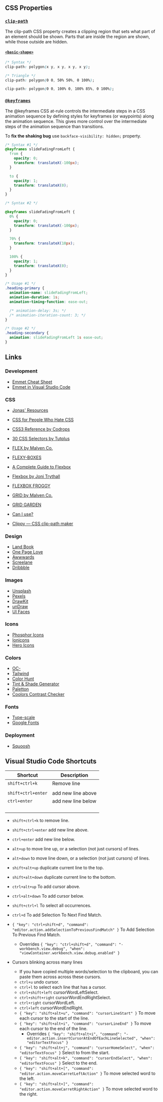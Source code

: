 ## CSS Properties

### [`clip-path`](https://developer.mozilla.org/en-US/docs/Web/CSS/clip-path)

The clip-path CSS property creates a clipping region that sets what part of an element should be shown. Parts that are inside the region are shown, while those outside are hidden.

#### [`<basic-shape>`](https://developer.mozilla.org/en-US/docs/Web/CSS/basic-shape)

```css
/* Syntax */
clip-path: polygon(x y, x y, x y, x y);

/* Triangle */
clip-path: polygon(0 0, 50% 50%, 0 100%);

clip-path: polygon(0 0, 100% 0, 100% 85%, 0 100%);
```

### [`@keyframes`](https://developer.mozilla.org/en-US/docs/Web/CSS/@keyframes)

The @keyframes CSS at-rule controls the intermediate steps in a CSS animation sequence by defining styles for keyframes (or waypoints) along the animation sequence. This gives more control over the intermediate steps of the animation sequence than transitions.

To **fix the shaking bug** use `backface-visibility: hidden;` property.

```css
/* Syntax #1 */
@keyframes slideFadingFromLeft {
  from {
    opacity: 0;
    transform: translateX(-100px);
  }

  to {
    opacity: 1;
    transform: translateX(0);
  }
}

/* Syntax #2 */

@keyframes slideFadingFromLeft {
  0% {
    opacity: 0;
    transform: translateX(-100px);
  }

  70% {
    transform: translateX(10px);
  }

  100% {
    opacity: 1;
    transform: translateX(0);
  }
}

/* Usage #1 */
.heading-primary {
  animation-name: slideFadingFromLeft;
  animation-duration: 1s;
  animation-timing-function: ease-out;

  /* animation-delay: 3s; */
  /* animation-iteration-count: 3; */
}

/* Usage #2 */
.heading-secondary {
  animation: slideFadingFromLeft 1s ease-out;
}
```

## Links

### Development

- [Emmet Cheat Sheet](https://docs.emmet.io/cheat-sheet/)
- [Emmet in Visual Studio Code](https://code.visualstudio.com/docs/editor/emmet)

### CSS

- [Jonas' Resources](https://codingheroes.io/resources/)
- [CSS for People Who Hate CSS](https://paulcpederson.com/articles/css-for-people-who-hate-css/#dont-depend-on-certain-markup-structure)
- [CSS3 Reference by Codrops](https://tympanus.net/codrops/css_reference/)
- [30 CSS Selectors by Tutplus](https://webdesign.tutsplus.com/the-30-css-selectors-you-must-memorize--net-16048t)

- [FLEX by Malven Co.](https://flexbox.malven.co/)
- [FLEXY-BOXES](https://the-echoplex.net/)
- [A Complete Guide to Flexbox](https://css-tricks.com/snippets/css/a-guide-to-flexbox/)
- [Flexbox by Joni Trythall](https://jonitrythall.com/flexbox-cheatsheet)
- [FLEXBOX FROGGY](https://flexboxfroggy.com/)

- [GRID by Malven Co.](https://grid.malven.co/)
- [GRID GARDEN](http://cssgridgarden.com/)

- [Can I use?](https://caniuse.com/)
- [Clippy — CSS clip-path maker](https://bennettfeely.com/clippy/)

### Design

- [Land Book](http://land-book.com/)
- [One Page Love](https://onepagelove.com/inspiration)
- [Awwwards](https://www.awwwards.com/websites/)
- [Screelane](https://screenlane.com/)
- [Dribbble](https://dribbble.com/)

### Images

- [Unsplash](https://unsplash.com/)
- [Pexels](https://www.pexels.com/)
- [DrawKit](https://www.drawkit.com/)
- [unDraw](https://undraw.co/illustrations)
- [UI Faces](https://www.uifaces.co/)

### Icons

- [Phosphor Icons](https://phosphoricons.com/)
- [Ionicons](https://ionic.io/ionicons)
- [Hero Icons](https://heroicons.com/)

### Colors

- [OC-](https://yeun.github.io/open-color/)
- [Tailwind](https://tailwindcss.com/docs/customizing-colors)
- [Color Hunt](https://www.colorhunt.co/)
- [Tint & Shade Generator](https://maketintsandshades.com/)
- [Paletton](http://paletton.com/)
- [Coolors Contrast Checker](https://coolors.co/contrast-checker/112a46-acc8e5)

### Fonts

- [Type-scale](https://typescale.com/)
- [Google Fonts](https://fonts.google.com/)

### Deployment

- [Squoosh](https://squoosh.app/)

## Visual Studio Code Shortcuts

| Shortcut           | Description        |
| ------------------ | ------------------ |
| `shift+ctrl+k`     | Remove line        |
|                    |                    |
| `shift+ctrl+enter` | add new line above |
| `ctrl+enter`       | add new line below |
|                    |                    |
|                    |                    |
|                    |                    |
|                    |                    |

- `shift+ctrl+k` to remove line.
- `shift+ctrl+enter` add new line above.
- `ctrl+enter` add new line below.
- `alt+up` to move line up, or a selection (not just cursors) of lines.
- `alt+down` to move line down, or a selection (not just cursors) of lines.
- `shift+alt+up` duplicate current line to the top.
- `shift+alt+down` duplicate current line to the bottom.
- `ctrl+alt+up` To add cursor above.
- `ctrl+alt+down` To add cursor below.

- `shift+ctrl+l` To select all occurrences.
- `ctrl+d` To add Selection To Next Find Match.
- `{ "key": "ctrl+shift+d", "command": "editor.action.addSelectionToPreviousFindMatch" }` To Add Selection To Previous Find Match.

  - Overrides `{ "key": "ctrl+shift+d", "command": "-workbench.view.debug", "when": "viewContainer.workbench.view.debug.enabled" }`

- Cursors blinking across many lines
  - If you have copied multiple words/selection to the clipboard, you can paste them across across these cursors.
  - `ctrl+u` undo cursor.
  - `ctrl+l` to select each line that has a cursor.
  - `ctrl+shift+left` cursorWordLeftSelect.
  - `ctrl+shift+right` cursorWordEndRightSelect.
  - `ctrl+right` cursorWordLeft.
  - `ctrl+left` cursorWordEndRight.
  - `{ "key": "shift+alt+u", "command": "cursorLineStart" }` To move each cursor to the start of the line.
  - `{ "key": "shift+alt+i", "command": "cursorLineEnd" }` To move each cursor to the end of the line.
    - Overrides `{ "key": "shift+alt+i", "command": "-editor.action.insertCursorAtEndOfEachLineSelected", "when": "editorTextFocus" }`
  - `{ "key": "shift+alt+j", "command": "cursorHomeSelect", "when": "editorTextFocus" }` Select to from the start.
  - `{ "key": "shift+alt+k", "command": "cursorEndSelect", "when": "editorTextFocus" }` Select to the end.
  - `{ "key": "shift+alt+[", "command": "editor.action.moveCarretLeftAction" }` To move selected word to the left.
  - `{ "key": "shift+alt+]", "command": "editor.action.moveCarretRightAction" }` To move selected word to the right.
